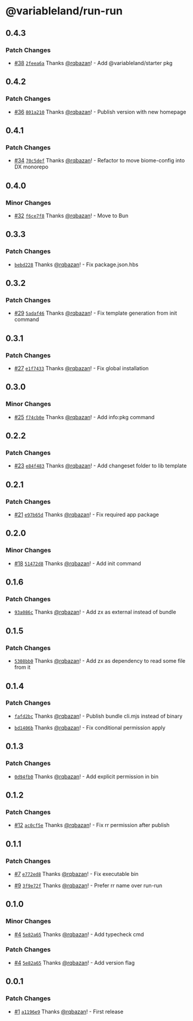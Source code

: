 # @variableland/run-run

## 0.4.3

### Patch Changes

- [#38](https://github.com/variableland/dx/pull/38) [`2feea6a`](https://github.com/variableland/dx/commit/2feea6aa3405b07ab840813d1d97468d7afbb1b7) Thanks [@rqbazan](https://github.com/rqbazan)! - Add @variableland/starter pkg

## 0.4.2

### Patch Changes

- [#36](https://github.com/variableland/dx/pull/36) [`801a210`](https://github.com/variableland/dx/commit/801a210f1f1651f9a17087b4a6cd3ce92628357b) Thanks [@rqbazan](https://github.com/rqbazan)! - Publish version with new homepage

## 0.4.1

### Patch Changes

- [#34](https://github.com/variableland/dx/pull/34) [`70c5def`](https://github.com/variableland/dx/commit/70c5def72cf433cb70c336d988b752737f7935a8) Thanks [@rqbazan](https://github.com/rqbazan)! - Refactor to move biome-config into DX monorepo

## 0.4.0

### Minor Changes

- [#32](https://github.com/variableland/dx/pull/32) [`f6ce7f8`](https://github.com/variableland/dx/commit/f6ce7f8cc3795b4c14229a77f6f45f88c9dd5b9e) Thanks [@rqbazan](https://github.com/rqbazan)! - Move to Bun

## 0.3.3

### Patch Changes

- [`bebd228`](https://github.com/variableland/dx/commit/bebd2287780d969e8262c38afce29d02904edea4) Thanks [@rqbazan](https://github.com/rqbazan)! - Fix package.json.hbs

## 0.3.2

### Patch Changes

- [#29](https://github.com/variableland/dx/pull/29) [`5adaf46`](https://github.com/variableland/dx/commit/5adaf468c9f0fe3d6f98be4667bf5d98a8cbf97b) Thanks [@rqbazan](https://github.com/rqbazan)! - Fix template generation from init command

## 0.3.1

### Patch Changes

- [#27](https://github.com/variableland/dx/pull/27) [`e1f7433`](https://github.com/variableland/dx/commit/e1f743349436b0ba767c8be415e6fe0669cec101) Thanks [@rqbazan](https://github.com/rqbazan)! - Fix global installation

## 0.3.0

### Minor Changes

- [#25](https://github.com/variableland/dx/pull/25) [`f74cb0e`](https://github.com/variableland/dx/commit/f74cb0e5d11039bc16033be2a03b1b86736f8afe) Thanks [@rqbazan](https://github.com/rqbazan)! - Add info:pkg command

## 0.2.2

### Patch Changes

- [#23](https://github.com/variableland/dx/pull/23) [`e84f483`](https://github.com/variableland/dx/commit/e84f4830f043eba5c5312a70d807a0923a087ef0) Thanks [@rqbazan](https://github.com/rqbazan)! - Add changeset folder to lib template

## 0.2.1

### Patch Changes

- [#21](https://github.com/variableland/dx/pull/21) [`e97b65d`](https://github.com/variableland/dx/commit/e97b65d852f302d8c65af7bbaeb29d7c93d4912b) Thanks [@rqbazan](https://github.com/rqbazan)! - Fix required app package

## 0.2.0

### Minor Changes

- [#18](https://github.com/variableland/dx/pull/18) [`51472d8`](https://github.com/variableland/dx/commit/51472d802fcc6461a441f11e71a86f6e6fe34890) Thanks [@rqbazan](https://github.com/rqbazan)! - Add init command

## 0.1.6

### Patch Changes

- [`93a086c`](https://github.com/variableland/dx/commit/93a086ce1ebd1ee20cbd357f2aaf6130336256c0) Thanks [@rqbazan](https://github.com/rqbazan)! - Add zx as external instead of bundle

## 0.1.5

### Patch Changes

- [`5308bb0`](https://github.com/variableland/dx/commit/5308bb03a2f4448b5915392cecceceb8205c28cf) Thanks [@rqbazan](https://github.com/rqbazan)! - Add zx as dependency to read some file from it

## 0.1.4

### Patch Changes

- [`fafd2bc`](https://github.com/variableland/dx/commit/fafd2bcf0a7efd764a7764f1f7eddd7992c5c86b) Thanks [@rqbazan](https://github.com/rqbazan)! - Publish bundle cli.mjs instead of binary

- [`bd1406b`](https://github.com/variableland/dx/commit/bd1406bcf436d5e26a3526433616b805bd1f860e) Thanks [@rqbazan](https://github.com/rqbazan)! - Fix conditional permission apply

## 0.1.3

### Patch Changes

- [`0d94fb0`](https://github.com/variableland/dx/commit/0d94fb0d4e4c96c178a0273265ec8230b361799e) Thanks [@rqbazan](https://github.com/rqbazan)! - Add explicit permission in bin

## 0.1.2

### Patch Changes

- [#12](https://github.com/variableland/dx/pull/12) [`ac0cf5e`](https://github.com/variableland/dx/commit/ac0cf5ed59523113cb08c4ec8a15cced5c82d57b) Thanks [@rqbazan](https://github.com/rqbazan)! - Fix rr permission after publish

## 0.1.1

### Patch Changes

- [#7](https://github.com/variableland/dx/pull/7) [`e772ed8`](https://github.com/variableland/dx/commit/e772ed815efecee20a8f415fac4b858358a01679) Thanks [@rqbazan](https://github.com/rqbazan)! - Fix executable bin

- [#9](https://github.com/variableland/dx/pull/9) [`3f9e72f`](https://github.com/variableland/dx/commit/3f9e72fd1c5fc4455a216c30bbb7defde89d9c76) Thanks [@rqbazan](https://github.com/rqbazan)! - Prefer rr name over run-run

## 0.1.0

### Minor Changes

- [#4](https://github.com/variableland/dx/pull/4) [`5e82a65`](https://github.com/variableland/dx/commit/5e82a652a297e10f87ece193351be18ac6aa2759) Thanks [@rqbazan](https://github.com/rqbazan)! - Add typecheck cmd

### Patch Changes

- [#4](https://github.com/variableland/dx/pull/4) [`5e82a65`](https://github.com/variableland/dx/commit/5e82a652a297e10f87ece193351be18ac6aa2759) Thanks [@rqbazan](https://github.com/rqbazan)! - Add version flag

## 0.0.1

### Patch Changes

- [#1](https://github.com/variableland/dx/pull/1) [`a1196e9`](https://github.com/variableland/dx/commit/a1196e9644c32ddedf6a2e660553726ad13c68c4) Thanks [@rqbazan](https://github.com/rqbazan)! - First release
